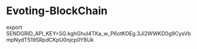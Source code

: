 # Evoting-BlockChain
export SENDGRID_API_KEY=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
